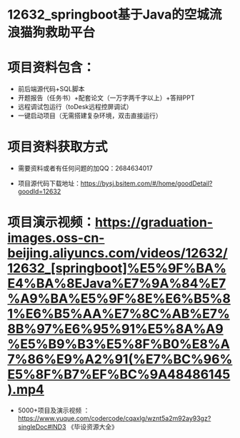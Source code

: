 #   12632_springboot基于Java的空城流浪猫狗救助平台

#   项目资料包含：
*    前后端源代码+SQL脚本
*    开题报告（任务书）+配套论文（一万字两千字以上）+答辩PPT
*   远程调试包运行（toDesk远程控屏调试）
*   一键启动项目（无需搭建复杂环境，双击直接运行）


#   项目资料获取方式
*   需要资料或者有任何问题的加QQ：2684634017

*   项目源代码下载地址：https://bysj.bsitem.com/#/home/goodDetail?goodId=12632

#  项目演示视频：https://graduation-images.oss-cn-beijing.aliyuncs.com/videos/12632/12632_[springboot]%E5%9F%BA%E4%BA%8EJava%E7%9A%84%E7%A9%BA%E5%9F%8E%E6%B5%81%E6%B5%AA%E7%8C%AB%E7%8B%97%E6%95%91%E5%8A%A9%E5%B9%B3%E5%8F%B0%E8%A7%86%E9%A2%91(%E7%BC%96%E5%8F%B7%EF%BC%9A48486145).mp4

*  5000+项目及演示视频 ：https://www.yuque.com/codercode/cqaxlg/wznt5a2m92ay93gz?singleDoc#lND3 《毕设资源大全》
